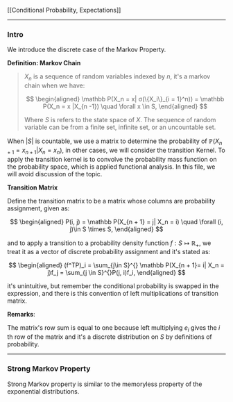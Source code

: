 [[Conditional Probability, Expectations]]

---
### **Intro**

We introduce the discrete case of the Markov Property. 

**Definition: Markov Chain**

> $X_n$ is a sequence of random variables indexed by $n$, it's a markov chain when we have: 
> 
> $$
> \begin{aligned}
>     \mathbb P(X_n = x| σ(\{X_i\}_{i = 1}^n)) = \mathbb P(X_n = x |X_{n -1})
>     \quad \forall x \in S, 
> \end{aligned}
> $$
> 
> Where $S$ is refers to the state space of $X$. The sequence of random variable can be from a finite set, infinite set, or an uncountable set. 
 
When $|S|$ is countable, we use a matrix to determine the probability of $\mathbb P(X_{n + 1} = x_{n + 1}| X_n = x_n)$, in other cases, we will consider the transition Kernel. To apply the transition kernel is to convolve the probability mass function on the probability space, which is applied functional analysis. In this file, we will avoid discussion of the topic. 

**Transition Matrix**

Define the transition matrix to be a matrix whose columns are probability assignment, given as: 

$$
\begin{aligned}
    P(i, j) = \mathbb P(X_{n + 1} = j| X_n = i) \quad \forall (i, j)\in S \times S, 
\end{aligned}
$$

and to apply a transition to a probability density function $f: S \mapsto \mathbb R_+$, we treat it as a vector of discrete probability assignment and it's stated as: 

$$
\begin{aligned}
    (f^TP)_i = \sum_{j\in S}^{} \mathbb P(X_{n + 1}= i| X_n = j)f_j = \sum_{j \in S}^{}P(j, i)f_i,  
\end{aligned}
$$

it's unintuitive, but remember the conditional probability is swapped in the expression, and there is this convention of left multiplications of transition matrix. 

**Remarks**:

The matrix's row sum is equal to one because left multiplying $e_i$  gives the $i$ th row of the matrix and it's a discrete distribution on $S$ by definitions of probability. 

---
### **Strong Markov Property**

Strong Markov property is similar to the memoryless property of the exponential distributions. 
